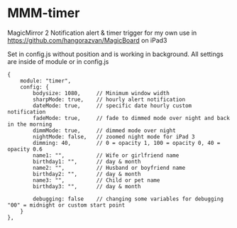 # MMM-timer
MagicMirror 2 Notification alert & timer trigger for my own use in https://github.com/hangorazvan/MagicBoard on iPad3

Set in config.js without position and is working in background.
All settings are inside of module or in config.js

	{
		module: "timer",
		config: {
			bodysize: 1080,		// Minimum window width
			sharpMode: true,	// hourly alert notification
			dateMode: true,		// specific date hourly custom notification
			fadeMode: true,		// fade to dimmed mode over night and back in the morning
			dimmMode: true,		// dimmed mode over night
			nightMode: false,	// zoomed night mode for iPad 3
			dimming: 40,		// 0 = opacity 1, 100 = opacity 0, 40 = opacity 0.6
			name1: "",			// Wife or girlfriend name
			birthday1: "",		// day & month
			name2: "",			// Husband or boyfriend name
			birthday2: "",		// day & month
			name3: "",			// Child or pet name
			birthday3: "",		// day & month

			debugging: false 	// changing some variables for debugging "00" = midnight or custom start point
		}
	},

